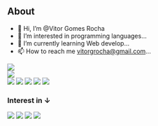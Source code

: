 ## About
- 👋 Hi, I’m @Vitor Gomes Rocha
- 👀 I’m interested in programming languages...
- 🌱 I’m currently learning Web develop...
- 📫 How to reach me vitorgrocha@gmail.com...

<div>
  <img src="https://github-readme-stats.vercel.app/api?username=Vitor-G-Rocha&theme=dark"> <br>
  <img src="https://github-readme-stats.vercel.app/api/top-langs/?username=Vitor-G-Rocha&theme=dark"> <br>
</div>

<div style="display: inline-block"> 
  <img src="https://img.shields.io/badge/HTML5-E34F26?style=for-the-badge&logo=html5&logoColor=white">  
  <img src="https://img.shields.io/badge/CSS3-1572B6?style=for-the-badge&logo=css3&logoColor=white">
  <img src="https://img.shields.io/badge/JavaScript-323330?style=for-the-badge&logo=javascript&logoColor=F7DF1E">
  <img src="https://img.shields.io/badge/Python-14354C?style=for-the-badge&logo=python&logoColor=white">
  <img src="https://img.shields.io/badge/Java-ED8B00?style=for-the-badge&logo=java&logoColor=white">  
</div>

<h3>Interest in &#8595</h3>
<div style="display: inline-block"> 
  
  <img src="https://img.shields.io/badge/Node.js-43853D?style=for-the-badge&logo=node.js&logoColor=white">  
  <img src="https://img.shields.io/badge/React-20232A?style=for-the-badge&logo=react&logoColor=61DAFB">
  <img src="https://img.shields.io/badge/React_Native-20232A?style=for-the-badge&logo=react&logoColor=61DAFB">
  <img src="https://img.shields.io/badge/TypeScript-007ACC?style=for-the-badge&logo=typescript&logoColor=white">  
  
</div>
